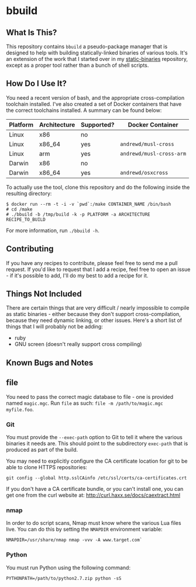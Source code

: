 # bbuild

## What Is This?

This repository contains `bbuild` a pseudo-package manager that is designed to
help with building statically-linked binaries of various tools.  It's an
extension of the work that I started over in my [static-binaries][1]
repository, except as a proper tool rather than a bunch of shell scripts.


## How Do I Use It?

You need a recent version of bash, and the appropriate cross-compilation
toolchain installed.  I've also created a set of Docker containers that have
the correct toolchains installed.  A summary can be found below:

| Platform | Architecture | Supported? | Docker Container         |
|----------|--------------|------------|--------------------------|
|  Linux   |     x86      |    no      |                          |
|  Linux   |    x86_64    |    yes     | `andrewd/musl-cross`     |
|  Linux   |     arm      |    yes     | `andrewd/musl-cross-arm` |
|  Darwin  |     x86      |    no      |                          |
|  Darwin  |    x86_64    |    yes     | `andrewd/osxcross`       |


To actually use the tool, clone this repository and do the following inside the
resulting directory:

```
$ docker run --rm -t -i -v `pwd`:/make CONTAINER_NAME /bin/bash
# cd /make
# ./bbuild -b /tmp/build -k -p PLATFORM -a ARCHITECTURE RECIPE_TO_BUILD
```

For more information, run `./bbuild -h`.

## Contributing

If you have any recipes to contribute, please feel free to send me a pull
request.  If you'd like to request that I add a recipe, feel free to open an
issue - if it's possible to add, I'll do my best to add a recipe for it.

## Things Not Included

There are certain things that are very difficult / nearly impossible to compile
as static binaries - either because they don't support cross-compilation,
because they need dynamic linking, or other issues.  Here's a short list of
things that I will probably not be adding:

- ruby
- GNU screen (doesn't really support cross compiling)


## Known Bugs and Notes

## file

You need to pass the correct magic database to file - one is provided named
`magic.mgc`.  Run `file` as such: `file -m /path/to/magic.mgc myfile.foo`.

### Git

You must provide the `--exec-path` option to Git to tell it where the various
binaries it needs are.  This should point to the subdirectory `exec-path` that
is produced as part of the build.

You may need to explicitly configure the CA certificate location for git to be
able to clone HTTPS repositories:

    git config --global http.sslCAinfo /etc/ssl/certs/ca-certificates.crt

If you don't have a CA certificate bundle, or you can't install one, you can
get one from the curl website at: http://curl.haxx.se/docs/caextract.html

### nmap

In order to do script scans, Nmap must know where the various Lua files live.
You can do this by setting the `NMAPDIR` environment variable:

    NMAPDIR=/usr/share/nmap nmap -vvv -A www.target.com`

### Python

You must run Python using the following command:

    PYTHONPATH=/path/to/python2.7.zip python -sS


[1]: https://github.com/andrew-d/static-binaries

